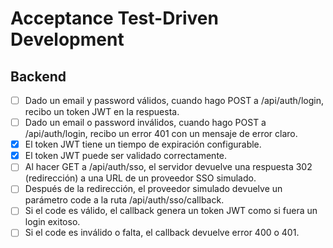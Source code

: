 # Acceptance Test-Driven Development

## Backend

- [ ] Dado un email y password válidos, cuando hago POST a /api/auth/login, recibo un token JWT en la respuesta.
- [ ] Dado un email o password inválidos, cuando hago POST a /api/auth/login, recibo un error 401 con un mensaje de error claro.
- [X] El token JWT tiene un tiempo de expiración configurable.
- [X] El token JWT puede ser validado correctamente.
- [ ] Al hacer GET a /api/auth/sso, el servidor devuelve una respuesta 302 (redirección) a una URL de un proveedor SSO simulado.
- [ ] Después de la redirección, el proveedor simulado devuelve un parámetro code a la ruta /api/auth/sso/callback.
- [ ] Si el code es válido, el callback genera un token JWT como si fuera un login exitoso.
- [ ] Si el code es inválido o falta, el callback devuelve error 400 o 401.